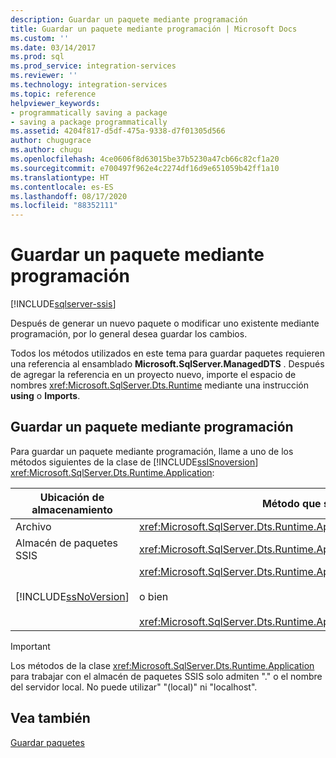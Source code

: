 ```yaml
---
description: Guardar un paquete mediante programación
title: Guardar un paquete mediante programación | Microsoft Docs
ms.custom: ''
ms.date: 03/14/2017
ms.prod: sql
ms.prod_service: integration-services
ms.reviewer: ''
ms.technology: integration-services
ms.topic: reference
helpviewer_keywords:
- programmatically saving a package
- saving a package programmatically
ms.assetid: 4204f817-d5df-475a-9338-d7f01305d566
author: chugugrace
ms.author: chugu
ms.openlocfilehash: 4ce0606f8d63015be37b5230a47cb66c82cf1a20
ms.sourcegitcommit: e700497f962e4c2274df16d9e651059b42ff1a10
ms.translationtype: HT
ms.contentlocale: es-ES
ms.lasthandoff: 08/17/2020
ms.locfileid: "88352111"
---
```

# <a name="saving-a-package-programmatically"></a>Guardar un paquete mediante programación

[!INCLUDE[sqlserver-ssis](../../includes/applies-to-version/sqlserver-ssis.md)]


  Después de generar un nuevo paquete o modificar uno existente mediante programación, por lo general desea guardar los cambios.  
  
 Todos los métodos utilizados en este tema para guardar paquetes requieren una referencia al ensamblado **Microsoft.SqlServer.ManagedDTS** . Después de agregar la referencia en un proyecto nuevo, importe el espacio de nombres <xref:Microsoft.SqlServer.Dts.Runtime> mediante una instrucción **using** o **Imports**.  
  
## <a name="saving-a-package-programmatically"></a>Guardar un paquete mediante programación  
 Para guardar un paquete mediante programación, llame a uno de los métodos siguientes de la clase de [!INCLUDE[ssISnoversion](../../includes/ssisnoversion-md.md)] <xref:Microsoft.SqlServer.Dts.Runtime.Application>:  
  
|Ubicación de almacenamiento|Método que se llama|  
|----------------------|--------------------|  
|Archivo|<xref:Microsoft.SqlServer.Dts.Runtime.Application.SaveToXml%2A>|  
|Almacén de paquetes SSIS|<xref:Microsoft.SqlServer.Dts.Runtime.Application.SaveToDtsServer%2A>|  
|[!INCLUDE[ssNoVersion](../../includes/ssnoversion-md.md)]|<xref:Microsoft.SqlServer.Dts.Runtime.Application.SaveToSqlServer%2A><br /><br /> o bien<br /><br /> <xref:Microsoft.SqlServer.Dts.Runtime.Application.SaveToSqlServerAs%2A>|  
  
> [!IMPORTANT]  
>  Los métodos de la clase <xref:Microsoft.SqlServer.Dts.Runtime.Application> para trabajar con el almacén de paquetes SSIS solo admiten "." o el nombre del servidor local. No puede utilizar" "(local)" ni "localhost".  
  
## <a name="see-also"></a>Vea también  
 [Guardar paquetes](../../integration-services/save-packages.md)  
  
  
